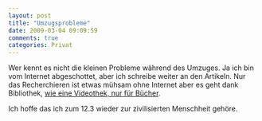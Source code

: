 ```yaml
---
layout: post
title: "Umzugsprobleme"
date: 2009-03-04 09:09:59
comments: true
categories: Privat
---
```


Wer kennt es nicht die kleinen Probleme während des Umzuges.
Ja ich bin vom Internet abgeschottet, aber ich schreibe weiter an den Artikeln. Nur das Recherchieren ist etwas mühsam ohne Internet aber es geht dank Bibliothek, [wie eine Videothek, nur für Bücher](http://failblog.org/2008/06/04/book-rental-fail/).

Ich hoffe das ich zum 12.3 wieder zur zivilisierten Menschheit gehöre.
